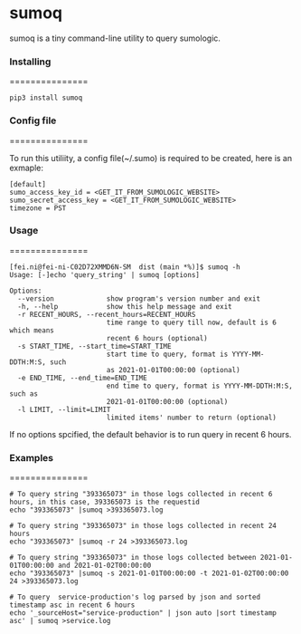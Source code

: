 sumoq
===============
sumoq is a tiny command-line utility to query sumologic.

### Installing
===============
```
pip3 install sumoq
```

### Config file
===============

To run this utiliity, a config file(~/.sumo) is required to be created, here is an exmaple:
```
[default]
sumo_access_key_id = <GET_IT_FROM_SUMOLOGIC_WEBSITE>
sumo_secret_access_key = <GET_IT_FROM_SUMOLOGIC_WEBSITE>
timezone = PST
```

### Usage
===============

```
[fei.ni@fei-ni-C02D72XMMD6N-SM  dist (main *%)]$ sumoq -h
Usage: [-]echo 'query_string' | sumoq [options]

Options:
  --version             show program's version number and exit
  -h, --help            show this help message and exit
  -r RECENT_HOURS, --recent_hours=RECENT_HOURS
                        time range to query till now, default is 6 which means
                        recent 6 hours (optional)
  -s START_TIME, --start_time=START_TIME
                        start time to query, format is YYYY-MM-DDTH:M:S, such
                        as 2021-01-01T00:00:00 (optional)
  -e END_TIME, --end_time=END_TIME
                        end time to query, format is YYYY-MM-DDTH:M:S, such as
                        2021-01-01T00:00:00 (optional)
  -l LIMIT, --limit=LIMIT
                        limited items' number to return (optional)
```

If no options spcified, the default behavior is to run query in recent 6 hours.

### Examples
===============

```
# To query string "393365073" in those logs collected in recent 6 hours, in this case, 393365073 is the requestid
echo "393365073" |sumoq >393365073.log

# To query string "393365073" in those logs collected in recent 24 hours
echo "393365073" |sumoq -r 24 >393365073.log

# To query string "393365073" in those logs collected between 2021-01-01T00:00:00 and 2021-01-02T00:00:00
echo "393365073" |sumoq -s 2021-01-01T00:00:00 -t 2021-01-02T00:00:00 24 >393365073.log

# To query  service-production's log parsed by json and sorted timestamp asc in recent 6 hours
echo '_sourceHost="service-production" | json auto |sort timestamp asc' | sumoq >service.log
```
